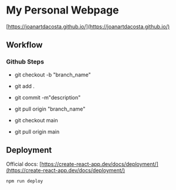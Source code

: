 # My Personal Webpage

[https://joanartdacosta.github.io/](https://joanartdacosta.github.io/)

## Workflow

### Github Steps

- git checkout -b "branch_name"

- git add .

- git commit -m"description"

- git pull origin "branch_name"

- git checkout main

- git pull origin main

## Deployment

Official docs: [https://create-react-app.dev/docs/deployment/](https://create-react-app.dev/docs/deployment/)

```bash
npm run deploy
```
